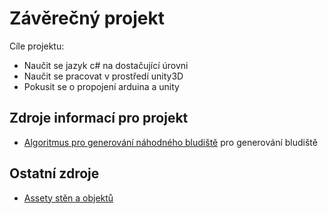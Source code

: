 # Závěrečný projekt
Cíle projektu: 
  - Naučit se jazyk c# na dostačující úrovni
  - Naučit se pracovat v prostředí unity3D
  - Pokusit se o propojení arduina a unity

## Zdroje informací pro projekt
  - [Algoritmus pro generování náhodného bludiště] pro generování bludiště

## Ostatní zdroje
- [Assety stěn a objektů]


[Algoritmus pro generování náhodného bludiště]:https://www.youtube.com/watch?v=OutlTTOm17M
[Assety stěn a objektů]:https://assetstore.unity.com/packages/3d/environments/dungeons/low-poly-dungeons-lite-177937

